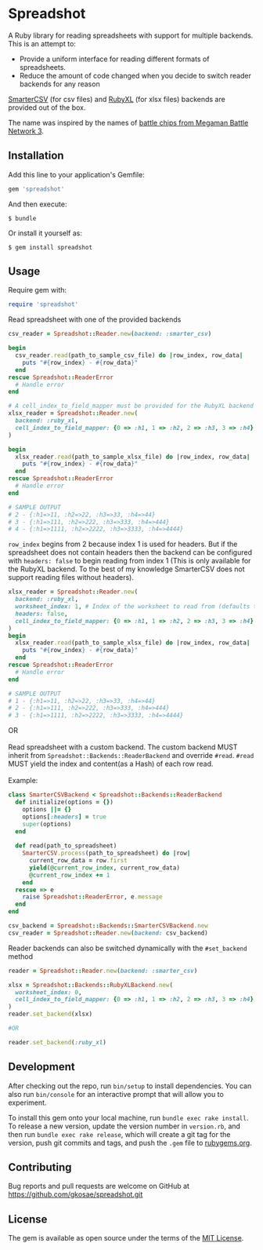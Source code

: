 # Spreadshot
A Ruby library for reading spreadsheets with support for multiple backends. This is an attempt to:
  - Provide a uniform interface for reading different formats of spreadsheets.
  - Reduce the amount of code changed when you decide to switch reader backends for any reason

[SmarterCSV](https://github.com/tilo/smarter_csv) (for csv files) and [RubyXL](https://github.com/weshatheleopard/rubyXL) (for xlsx files) backends are provided out of the box.

The name was inspired by the names of [battle chips from Megaman Battle Network 3](https://megaman.fandom.com/wiki/List_of_Mega_Man_Battle_Network_3_Battle_Chips).

## Installation

Add this line to your application's Gemfile:

```ruby
gem 'spreadshot'
```

And then execute:

    $ bundle

Or install it yourself as:

    $ gem install spreadshot

## Usage

Require gem with:

```ruby
require 'spreadshot'
```

Read spreadsheet with one of the provided backends
```ruby
csv_reader = Spreadshot::Reader.new(backend: :smarter_csv)

begin
  csv_reader.read(path_to_sample_csv_file) do |row_index, row_data|
    puts "#{row_index} - #{row_data}"
  end
rescue Spreadshot::ReaderError
  # Handle error
end

# A cell_index_to_field_mapper must be provided for the RubyXL backend to map values read from a column to a unique key in the yielded hash
xlsx_reader = Spreadshot::Reader.new(
  backend: :ruby_xl,
  cell_index_to_field_mapper: {0 => :h1, 1 => :h2, 2 => :h3, 3 => :h4}
)

begin
  xlsx_reader.read(path_to_sample_xlsx_file) do |row_index, row_data|
    puts "#{row_index} - #{row_data}"
  end
rescue Spreadshot::ReaderError
  # Handle error
end

# SAMPLE OUTPUT
# 2 - {:h1=>11, :h2=>22, :h3=>33, :h4=>44}
# 3 - {:h1=>111, :h2=>222, :h3=>333, :h4=>444}
# 4 - {:h1=>1111, :h2=>2222, :h3=>3333, :h4=>4444}
```

`row_index` begins from 2 because index 1 is used for headers. But if the spreadsheet does not contain headers then the backend can be configured with `headers: false` to begin reading from index 1 (This is only available for the RubyXL backend. To the best of my knowledge SmarterCSV does not support reading files without headers).

```ruby
xlsx_reader = Spreadshot::Reader.new(
  backend: :ruby_xl,
  worksheet_index: 1, # Index of the worksheet to read from (defaults to 0, i.e. the first worksheet)
  headers: false,
  cell_index_to_field_mapper: {0 => :h1, 1 => :h2, 2 => :h3, 3 => :h4}
)
begin
  xlsx_reader.read(path_to_sample_xlsx_file) do |row_index, row_data|
    puts "#{row_index} - #{row_data}"
  end
rescue Spreadshot::ReaderError
  # Handle error
end

# SAMPLE OUTPUT
# 1 - {:h1=>11, :h2=>22, :h3=>33, :h4=>44}
# 2 - {:h1=>111, :h2=>222, :h3=>333, :h4=>444}
# 3 - {:h1=>1111, :h2=>2222, :h3=>3333, :h4=>4444}
```

OR<br/><br/>
Read spreadsheet with a custom backend. The custom backend MUST inherit from `Spreadshot::Backends::ReaderBackend` and override `#read`. `#read` MUST yield the index and content(as a Hash) of each row read.<br/><br/>
Example:
```ruby
class SmarterCSVBackend < Spreadshot::Backends::ReaderBackend
  def initialize(options = {})
    options ||= {}
    options[:headers] = true
    super(options)
  end
      
  def read(path_to_spreadsheet)
    SmarterCSV.process(path_to_spreadsheet) do |row|
      current_row_data = row.first
      yield(@current_row_index, current_row_data)
      @current_row_index += 1
    end
  rescue => e
    raise Spreadshot::ReaderError, e.message
  end
end

csv_backend = Spreadshot::Backends::SmarterCSVBackend.new
csv_reader = Spreadshot::Reader.new(backend: csv_backend)
```

Reader backends can also be switched dynamically with the `#set_backend` method
```ruby
reader = Spreadshot::Reader.new(backend: :smarter_csv)

xlsx = Spreadshot::Backends::RubyXLBackend.new(
  worksheet_index: 0, 
  cell_index_to_field_mapper: {0 => :h1, 1 => :h2, 2 => :h3, 3 => :h4}
)
reader.set_backend(xlsx)

#OR

reader.set_backend(:ruby_xl)
```


## Development

After checking out the repo, run `bin/setup` to install dependencies. You can also run `bin/console` for an interactive prompt that will allow you to experiment.

To install this gem onto your local machine, run `bundle exec rake install`. To release a new version, update the version number in `version.rb`, and then run `bundle exec rake release`, which will create a git tag for the version, push git commits and tags, and push the `.gem` file to [rubygems.org](https://rubygems.org).

## Contributing

Bug reports and pull requests are welcome on GitHub at https://github.com/gkosae/spreadshot.git

## License

The gem is available as open source under the terms of the [MIT License](https://opensource.org/licenses/MIT).
